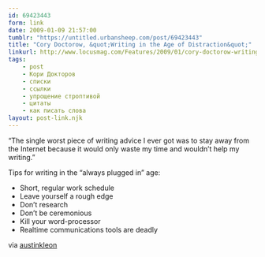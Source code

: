 ```yaml
---
id: 69423443
form: link
date: 2009-01-09 21:57:00
tumblr: "https://untitled.urbansheep.com/post/69423443"
title: "Cory Doctorow, &quot;Writing in the Age of Distraction&quot;"
linkurl: http://www.locusmag.com/Features/2009/01/cory-doctorow-writing-in-age-of.html
tags:
    - post
    - Кори Докторов
    - списки
    - ссылки
    - упрощение строптивой
    - цитаты
    - как писать слова
layout: post-link.njk
---
```

<p>“The single worst piece of writing advice I ever got was to stay away from the Internet because it would only waste my time and wouldn&rsquo;t help my writing.”</p>

<p>Tips for writing in the “always plugged in” age:</p>

<ul><li>Short, regular work schedule</li>
<li>Leave yourself a rough edge</li>
<li>Don&rsquo;t research</li>
<li>Don&rsquo;t be ceremonious</li>
<li>Kill your word-processor</li>
<li>Realtime communications tools are deadly</li>
</ul><p>via <a href="http://tumblr.austinkleon.com/post/69402856/cory-doctorow-writing-in-the-age-of-distraction">austinkleon</a></p>
